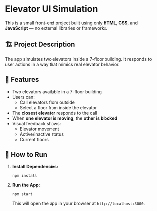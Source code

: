 # Elevator UI Simulation

This is a small front-end project built using only **HTML**, **CSS**, and **JavaScript** — no external libraries or frameworks.

## 🏗️ Project Description

The app simulates two elevators inside a 7-floor building. It responds to user actions in a way that mimics real elevator behavior.

## 🎯 Features

- Two elevators available in a 7-floor building
- Users can:
  - Call elevators from outside
  - Select a floor from inside the elevator
- The **closest elevator** responds to the call
- When **one elevator is moving**, the **other is blocked**
- Visual feedback shows:
  - Elevator movement
  - Active/inactive status
  - Current floors

## 🚀 How to Run

1. **Install Dependencies:**
   ```
   npm install
   ```
2. **Run the App:**
   ```
   npm start
   ```
   This will open the app in your browser at `http://localhost:3000`.
